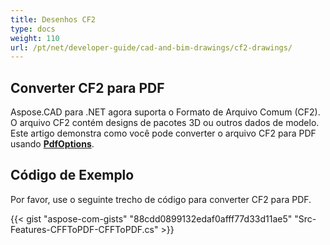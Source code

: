 ```yaml
---
title: Desenhos CF2
type: docs
weight: 110
url: /pt/net/developer-guide/cad-and-bim-drawings/cf2-drawings/
---
```


## **Converter CF2 para PDF**

Aspose.CAD para .NET agora suporta o Formato de Arquivo Comum (CF2). O arquivo CF2 contém designs de pacotes 3D ou outros dados de modelo. Este artigo demonstra como você pode converter o arquivo CF2 para PDF usando [**PdfOptions**](https://reference.aspose.com/cad/net/aspose.cad.imageoptions/pdfoptions).

## Código de Exemplo

Por favor, use o seguinte trecho de código para converter CF2 para PDF.

{{< gist "aspose-com-gists" "88cdd0899132edaf0afff77d33d11ae5" "Src-Features-CFFToPDF-CFFToPDF.cs" >}}
